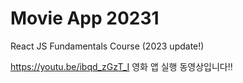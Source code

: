 # Movie App 20231

React JS Fundamentals Course (2023 update!)

https://youtu.be/ibqd_zGzT_I
영화 앱 실행 동영상입니다!!
